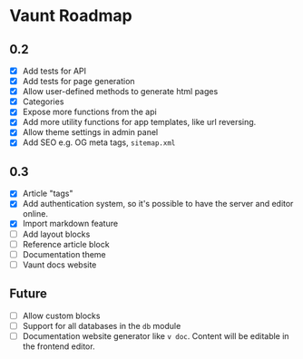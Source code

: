 # Vaunt Roadmap

## 0.2
- [X] Add tests for API
- [X] Add tests for page generation
- [X] Allow user-defined methods to generate html pages
- [X] Categories
- [X] Expose more functions from the api
- [X] Add more utility functions for app templates, like url reversing.
- [X] Allow theme settings in admin panel
- [X] Add SEO e.g. OG meta tags, `sitemap.xml`

## 0.3
- [X] Article "tags"
- [X] Add authentication system, so it's possible to have the server and editor online.
- [X] Import markdown feature
- [ ] Add layout blocks
- [ ] Reference article block
- [ ] Documentation theme
- [ ] Vaunt docs website

## Future 
- [ ] Allow custom blocks
- [ ] Support for all databases in the `db` module
- [ ] Documentation website generator like `v doc`. Content will be editable in the frontend editor. 
